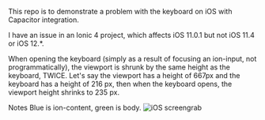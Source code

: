 This repo is to demonstrate a problem with the keyboard on iOS with Capacitor integration.

I have an issue in an Ionic 4 project, which affects iOS 11.0.1 but not iOS 11.4 or iOS 12.*.

When opening the keyboard (simply as a result of focusing an ion-input, not programmatically), the viewport is shrunk by the same height as the keyboard, TWICE. Let's say the viewport has a height  of 667px and the keyboard has a height of 216 px, then when the keyboard opens, the viewport height shrinks to 235 px.

Notes
Blue is ion-content, green is body.
![iOS screengrab](https://files.slack.com/files-pri/T89FW6TLL-FGBMRC7QQ/simulator_screen_shot_-_iphone_6s_-_2019-02-20_at_23.16.35.png)